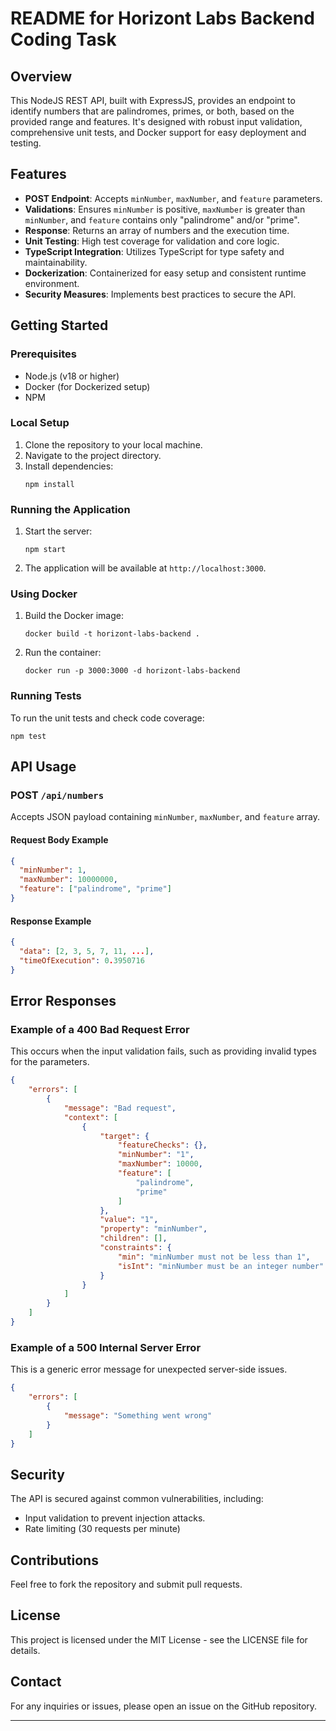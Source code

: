 
# README for Horizont Labs Backend Coding Task

## Overview
This NodeJS REST API, built with ExpressJS, provides an endpoint to identify numbers that are palindromes, primes, or both, based on the provided range and features. It's designed with robust input validation, comprehensive unit tests, and Docker support for easy deployment and testing.

## Features
- **POST Endpoint**: Accepts `minNumber`, `maxNumber`, and `feature` parameters.
- **Validations**: Ensures `minNumber` is positive, `maxNumber` is greater than `minNumber`, and `feature` contains only "palindrome" and/or "prime".
- **Response**: Returns an array of numbers and the execution time.
- **Unit Testing**: High test coverage for validation and core logic.
- **TypeScript Integration**: Utilizes TypeScript for type safety and maintainability.
- **Dockerization**: Containerized for easy setup and consistent runtime environment.
- **Security Measures**: Implements best practices to secure the API.

## Getting Started

### Prerequisites
- Node.js (v18 or higher)
- Docker (for Dockerized setup)
- NPM

### Local Setup
1. Clone the repository to your local machine.
2. Navigate to the project directory.
3. Install dependencies:
   ```
   npm install
   ```

### Running the Application
1. Start the server:
   ```
   npm start
   ```
2. The application will be available at `http://localhost:3000`.

### Using Docker
1. Build the Docker image:
   ```
   docker build -t horizont-labs-backend .
   ```
2. Run the container:
   ```
   docker run -p 3000:3000 -d horizont-labs-backend
   ```

### Running Tests
To run the unit tests and check code coverage:
```
npm test
```

## API Usage

### POST `/api/numbers`
Accepts JSON payload containing `minNumber`, `maxNumber`, and `feature` array.

#### Request Body Example
```json
{
  "minNumber": 1,
  "maxNumber": 10000000,
  "feature": ["palindrome", "prime"]
}
```

#### Response Example
```json
{
  "data": [2, 3, 5, 7, 11, ...],
  "timeOfExecution": 0.3950716
}
```


## Error Responses

### Example of a 400 Bad Request Error
This occurs when the input validation fails, such as providing invalid types for the parameters.

```json
{
    "errors": [
        {
            "message": "Bad request",
            "context": [
                {
                    "target": {
                        "featureChecks": {},
                        "minNumber": "1",
                        "maxNumber": 10000,
                        "feature": [
                            "palindrome",
                            "prime"
                        ]
                    },
                    "value": "1",
                    "property": "minNumber",
                    "children": [],
                    "constraints": {
                        "min": "minNumber must not be less than 1",
                        "isInt": "minNumber must be an integer number"
                    }
                }
            ]
        }
    ]
}
```

### Example of a 500 Internal Server Error
This is a generic error message for unexpected server-side issues.

```json
{
    "errors": [
        {
            "message": "Something went wrong"
        }
    ]
}
```

## Security
The API is secured against common vulnerabilities, including:
- Input validation to prevent injection attacks.
- Rate limiting (30 requests per minute)

## Contributions
Feel free to fork the repository and submit pull requests.

## License
This project is licensed under the MIT License - see the LICENSE file for details.

## Contact
For any inquiries or issues, please open an issue on the GitHub repository.

---
